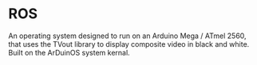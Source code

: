 # ROS
An operating system designed to run on an Arduino Mega / ATmel 2560, that uses the TVout library to display composite video in black and white.
Built on the ArDuinOS system kernal.
